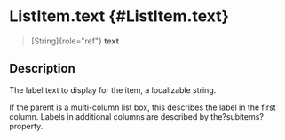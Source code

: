 ListItem.text {#ListItem.text}
=============

> [String]{role="ref"} **text**

Description
-----------

The label text to display for the item, a localizable string.

If the parent is a multi-column list box, this describes the label in
the first column. Labels in additional columns are described by
the?subitems?property.
